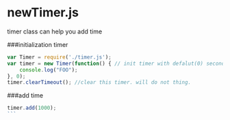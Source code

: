 # newTimer.js
timer class can help you add time

###initialization timer
```javascript
var Timer = require('./timer.js');
var timer = new Timer(function() { // init timer with defalut(0) seconds
    console.log("FOO");
}, 0);
timer.clearTimeout(); //clear this timer. will do not thing.
```

###add time
````javascript
timer.add(1000);
```
